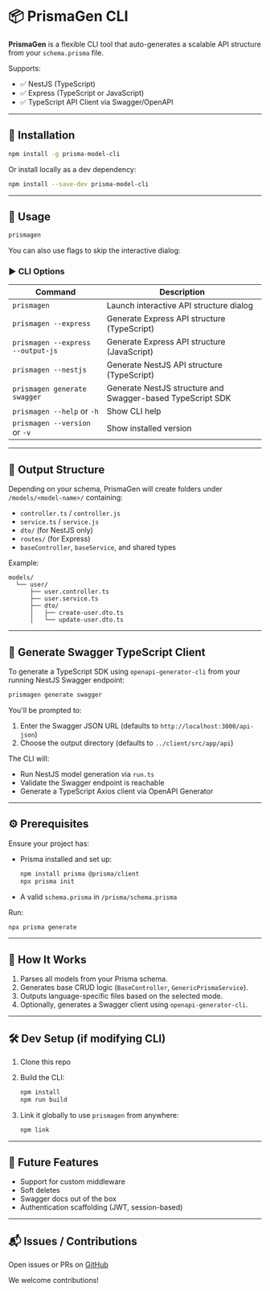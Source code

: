# 📦 PrismaGen CLI

**PrismaGen** is a flexible CLI tool that auto-generates a scalable API structure from your `schema.prisma` file.

Supports:

* ✅ NestJS (TypeScript)
* ✅ Express (TypeScript or JavaScript)
* ✅ TypeScript API Client via Swagger/OpenAPI

---

## 🚀 Installation

```bash
npm install -g prisma-model-cli
````

Or install locally as a dev dependency:

```bash
npm install --save-dev prisma-model-cli
```

---

## 🔧 Usage

```bash
prismagen
```

You can also use flags to skip the interactive dialog:

### ▶️ CLI Options

| Command                           | Description                                                |
| --------------------------------- | ---------------------------------------------------------- |
| `prismagen`                       | Launch interactive API structure dialog                    |
| `prismagen --express`             | Generate Express API structure (TypeScript)                |
| `prismagen --express --output-js` | Generate Express API structure (JavaScript)                |
| `prismagen --nestjs`              | Generate NestJS API structure (TypeScript)                 |
| `prismagen generate swagger`      | Generate NestJS structure and Swagger-based TypeScript SDK |
| `prismagen --help` or `-h`        | Show CLI help                                              |
| `prismagen --version` or `-v`     | Show installed version                                     |

---

## 📁 Output Structure

Depending on your schema, PrismaGen will create folders under `/models/<model-name>/` containing:

* `controller.ts` / `controller.js`
* `service.ts` / `service.js`
* `dto/` (for NestJS only)
* `routes/` (for Express)
* `baseController`, `baseService`, and shared types

Example:

```
models/
  └── user/
      ├── user.controller.ts
      ├── user.service.ts
      ├── dto/
      │   ├── create-user.dto.ts
      │   └── update-user.dto.ts
```

---

## 🧬 Generate Swagger TypeScript Client

To generate a TypeScript SDK using `openapi-generator-cli` from your running NestJS Swagger endpoint:

```bash
prismagen generate swagger
```

You'll be prompted to:

1. Enter the Swagger JSON URL (defaults to `http://localhost:3000/api-json`)
2. Choose the output directory (defaults to `../client/src/app/api`)

The CLI will:

* Run NestJS model generation via `run.ts`
* Validate the Swagger endpoint is reachable
* Generate a TypeScript Axios client via OpenAPI Generator

---

## ⚙️ Prerequisites

Ensure your project has:

* Prisma installed and set up:

  ```bash
  npm install prisma @prisma/client
  npx prisma init
  ```

* A valid `schema.prisma` in `/prisma/schema.prisma`

Run:

```bash
npx prisma generate
```

---

## 🧠 How It Works

1. Parses all models from your Prisma schema.
2. Generates base CRUD logic (`BaseController`, `GenericPrismaService`).
3. Outputs language-specific files based on the selected mode.
4. Optionally, generates a Swagger client using `openapi-generator-cli`.

---

## 🛠 Dev Setup (if modifying CLI)

1. Clone this repo

2. Build the CLI:

   ```bash
   npm install
   npm run build
   ```

3. Link it globally to use `prismagen` from anywhere:

   ```bash
   npm link
   ```

---

## 🧩 Future Features

* Support for custom middleware
* Soft deletes
* Swagger docs out of the box
* Authentication scaffolding (JWT, session-based)

---

## 📬 Issues / Contributions

Open issues or PRs on [GitHub](https://github.com/nivdoron1/prisma-model-cli.git)

We welcome contributions!

